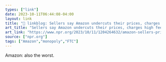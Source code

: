 ```yaml
---
types: ["link"]
date: 2023-10-11T06:44:08-04:00
layout: link
title: "🔗 linkblog: Sellers say Amazon undercuts their prices, charges high fees : NPR'"
art_title: "Sellers say Amazon undercuts their prices, charges high fees : NPR"
art_link: "https://www.npr.org/2023/10/11/1204264632/amazon-sellers-prices-monopoly-lawsuit"
source: ["npr.org"]
tags: ["Amazon","monopoly","FTC"]
---
```

Amazon: also the worst.
